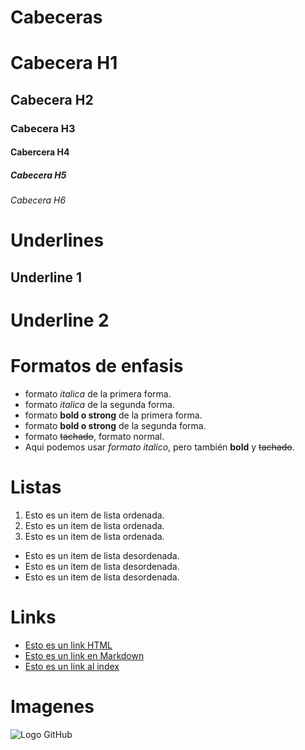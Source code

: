 # Cabeceras
# Cabecera H1
## Cabecera H2
### Cabecera H3
#### Cabercera H4
##### Cabecera H5
###### Cabecera H6

# Underlines
Underline 1
-----------

Underline 2
===========

# Formatos de enfasis
- formato *italica* de la primera forma.
- formato _italica_ de la segunda forma.
- formato **bold o strong** de la primera forma.
- formato __bold o strong__ de la segunda forma.
- formato ~~tachado~~, formato normal.
- Aqui podemos usar *formato italico*, pero también **bold** y ~~tachado~~.

# Listas
1. Esto es un  item de lista ordenada.
2. Esto es un  item de lista ordenada.
3. Esto es un  item de lista ordenada.
- Esto es un item de lista desordenada.
- Esto es un item de lista desordenada.
- Esto es un item de lista desordenada.

# Links
- <a href="http://www.google.com">Esto es un link HTML</a>
- [Esto es un link en Markdown](http://www.google.com)
- [Esto es un link al index](index.html)

# Imagenes
![Logo GitHub](https://github.githubassets.com/images/modules/logos_page/GitHub-Mark.png)